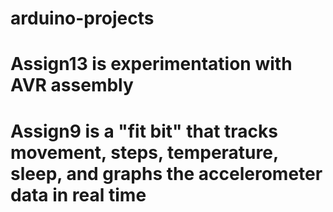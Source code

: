 # arduino-projects
# Assign13 is experimentation with AVR assembly
# Assign9 is a "fit bit" that tracks movement, steps, temperature, sleep, and graphs the accelerometer data in real time

